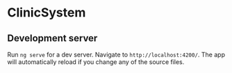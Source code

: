 # ClinicSystem

## Development server

Run `ng serve` for a dev server. Navigate to `http://localhost:4200/`. The app will automatically reload if you change any of the source files.

